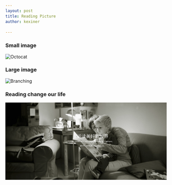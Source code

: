 ```yaml
---
layout: post
title: Reading Picture
author: kexiner

---
```



### Small image

![Octocat](https://github.githubassets.com/images/icons/emoji/octocat.png)

### Large image

![Branching](https://guides.github.com/activities/hello-world/branching.png)







### Reading change our life


![reading](https://github.com/kexinerchen/kexinerchen.github.io/blob/master/_posts/assets/reading.png)





